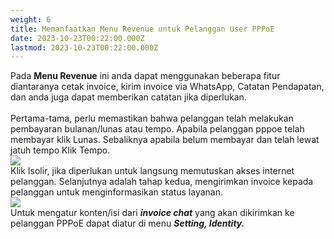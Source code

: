 ```yaml
---
weight: 6
title: Memanfaatkan Menu Revenue untuk Pelanggan User PPPoE
date: 2023-10-23T00:22:00.000Z
lastmod: 2023-10-23T00:22:00.000Z
---
```


Pada **Menu Revenue** ini anda dapat menggunakan beberapa fitur diantaranya cetak invoice, kirim invoice via WhatsApp, Catatan Pendapatan, dan anda juga dapat memberikan catatan jika diperlukan.\
\
Pertama-tama, perlu memastikan bahwa pelanggan telah melakukan pembayaran bulanan/lunas atau tempo. Apabila pelanggan pppoe telah membayar klik Lunas. Sebaliknya apabila belum membayar dan telah lewat jatuh tempo Klik Tempo.\
![](/assets/R1.PNG)\
Klik Isolir, jika diperlukan untuk langsung memutuskan akses internet pelanggan. Selanjutnya adalah tahap kedua, mengirimkan invoice kepada pelanggan untuk menginformasikan status layanan.\
![](/assets/ddd.PNG)\
Untuk mengatur konten/isi dari ***invoice chat*** yang akan dikirimkan ke pelanggan PPPoE dapat diatur di menu ***Setting, Identity.***
